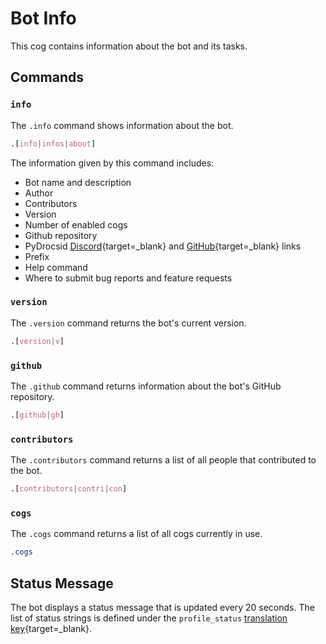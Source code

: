 # Bot Info

This cog contains information about the bot and its tasks.

## Commands

### `info`
The `.info` command shows information about the bot.
```css
.[info|infos|about]
```

The information given by this command includes:

- Bot name and description
- Author
- Contributors
- Version
- Number of enabled cogs
- Github repository
- PyDrocsid [Discord](https://discord.pydrocsid.ml/){target=_blank} and [GitHub](https://github.com/PyDrocsid){target=_blank} links
- Prefix
- Help command
- Where to submit bug reports and feature requests


### `version`
The `.version` command returns the bot's current version.
```css
.[version|v]
```


### `github`
The `.github` command returns information about the bot's GitHub repository.

```css
.[github|gh]
```


### `contributors`
The `.contributors` command returns a list of all people that contributed to the bot.
```css
.[contributors|contri|con]
```


### `cogs`
The `.cogs` command returns a list of all cogs currently in use.
```css
.cogs
```


## Status Message
The bot displays a status message that is updated every 20 seconds. The list of status strings is defined under the `profile_status` [translation key](https://docs.pydrocsid.ml/library/translations/){target=_blank}.
